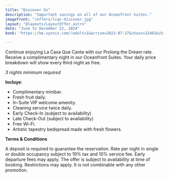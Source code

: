 ```yaml
---
title: "Discover Us"
description: "Important savings on all of our Oceanfront Suites."
imagefront: "/offers/lcqc-discover.jpg"
layout: "@layouts/LayoutOffer.astro"
date: "June to December 22, 2024"
book: "https://be.synxis.com/?adult=1&arrive=2023-07-27&chain=22402&child=0&currency=USD&depart=2023-07-28&hotel=78821&level=hotel&locale=en-US&rooms=1&src=24C"

---
```

<div class="grid gap-4">

<p class="mt-4"> Continue enjoying La Casa Que Canta with our Prolong the Dream rate. Receive a complimentary night in our Oceanfront Suites. Your daily price breakdown will show every third night as free.</p>

<i>3 nights minimum required</i>

<b>Incluye</b>:
<ul class="list-disc ml-4">
  <li>Complimentary minibar.</li>
  <li>Fresh fruit daily.</li>
  <li>In-Suite VIP welcome amenity.</li>
  <li>Cleaning service twice daily.</li>
  <li>Early Check-In (subject to availability)</li>
  <li>Late Check-Out (subject to availability)</li>
  <li>Free Wi-Fi.</li>
  <li>Artistic tapestry bedspread made with fresh flowers.</li>
</ul>

<b>Terms & Conditions</b>

A deposit is required to guarantee the reservation. Rate per night in single or double occupancy subject to 19% tax and 10% service fee. Early departure fees may apply. The offer is subject to availability at time of booking. Restrictions may apply. It is not combinable with any other promotion.
</div>







